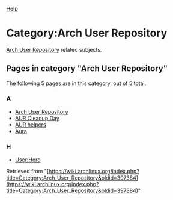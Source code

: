 [Help](//www.mediawiki.org/wiki/Special:MyLanguage/Help:Categories)

# Category:Arch User Repository

[Arch User Repository](/index.php/Arch_User_Repository "Arch User Repository") related subjects.

## Pages in category "Arch User Repository"

The following 5 pages are in this category, out of 5 total.

### A

*   [Arch User Repository](/index.php/Arch_User_Repository "Arch User Repository")
*   [AUR Cleanup Day](/index.php/AUR_Cleanup_Day "AUR Cleanup Day")
*   [AUR helpers](/index.php/AUR_helpers "AUR helpers")
*   [Aura](/index.php/Aura "Aura")

### H

*   [User:Horo](/index.php/User:Horo "User:Horo")

Retrieved from "[https://wiki.archlinux.org/index.php?title=Category:Arch_User_Repository&oldid=397384](https://wiki.archlinux.org/index.php?title=Category:Arch_User_Repository&oldid=397384)"